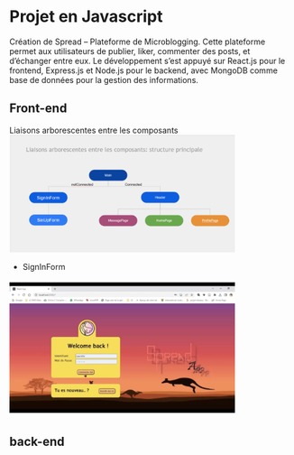 # Projet en Javascript

Création de Spread – Plateforme de Microblogging. 
Cette plateforme permet aux utilisateurs de publier, liker, commenter des posts, et d’échanger entre eux. Le développement s’est appuyé sur React.js pour le frontend, Express.js et Node.js pour le backend, avec MongoDB comme base de données pour la gestion des informations. 

## Front-end
Liaisons arborescentes entre les composants
<img src="projet/client/src/composants/Icones/liasison_front.png" alt="Illustration" width="400"/>

- SignInForm
<img src="projet/client/src/composants/Icones/page_connection.jpg" alt="Illustration" width="400"/>

## back-end


